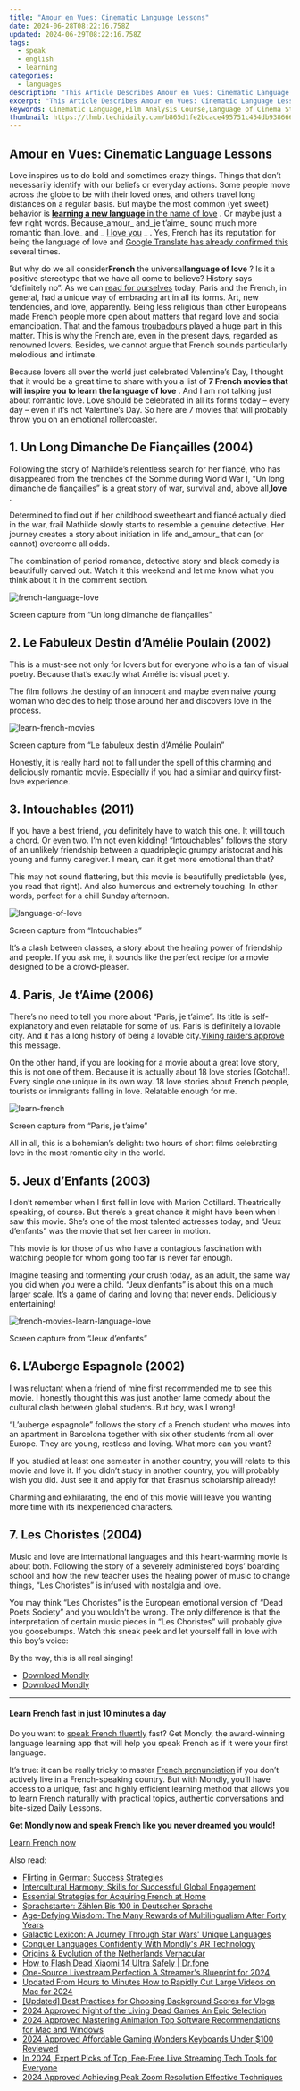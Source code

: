 ```yaml
---
title: "Amour en Vues: Cinematic Language Lessons"
date: 2024-06-28T08:22:16.758Z
updated: 2024-06-29T08:22:16.758Z
tags:
  - speak
  - english
  - learning
categories:
  - languages
description: "This Article Describes Amour en Vues: Cinematic Language Lessons"
excerpt: "This Article Describes Amour en Vues: Cinematic Language Lessons"
keywords: Cinematic Language,Film Analysis Course,Language of Cinema Studies,Visual Storytelling Techniques,Film Directing Communication Skills,Cinema Semiotics Workshop,Film Language for Filmmakers
thumbnail: https://thmb.techidaily.com/b865d1fe2bcace495751c454db93866647380420be6c31ae58cdceea73012a33.jpg
---
```


## Amour en Vues: Cinematic Language Lessons

 Love inspires us to do bold and sometimes crazy things. Things that don’t necessarily identify with our beliefs or everyday actions. Some people move across the globe to be with their loved ones, and others travel long distances on a regular basis. But maybe the most common (yet sweet) behavior is [**learning a new language** in the name of love](https://shop.mondly.com/affiliate.php?ACCOUNT=ATISTUDI&AFFILIATE=108875&PATH=https://www.mondly.com?AFFILIATE=108875) . Or maybe just a few right words. Because_amour_ and_je t’aime_ sound much more romantic than_love_ and _ [I love you](https://shop.mondly.com/affiliate.php?ACCOUNT=ATISTUDI&AFFILIATE=108875&PATH=https://www.mondly.com?AFFILIATE=108875) _  . Yes, French has its reputation for being the language of love and [Google Translate has already confirmed this](https://www.thelocal.fr/20141107/french-translates-love-google-language) several times.

 But why do we all consider**French** the universal**language of love** ? Is it a positive stereotype that we have all come to believe? History says “definitely no”. As we can [read for ourselves](https://en.wikipedia.org/wiki/History%5Fof%5FFrance) today, Paris and the French, in general, had a unique way of embracing art in all its forms. Art, new tendencies, and love, apparently. Being less religious than other Europeans made French people more open about matters that regard love and social emancipation. That and the famous [troubadours](https://en.wikipedia.org/wiki/Troubadour) played a huge part in this matter. This is why the French are, even in the present days, regarded as renowned lovers. Besides, we cannot argue that French sounds particularly melodious and intimate.

 Because lovers all over the world just celebrated Valentine’s Day, I thought that it would be a great time to share with you a list of **7 French movies that will inspire you to learn the language of love** . And I am not talking just about romantic love. Love should be celebrated in all its forms today – every day – even if it’s not Valentine’s Day. So here are 7 movies that will probably throw you on an emotional rollercoaster.

## 1. Un Long Dimanche De Fiançailles (2004)

 Following the story of Mathilde’s relentless search for her fiancé, who has disappeared from the trenches of the Somme during World War I, “Un long dimanche de fiançailles” is a great story of war, survival and, above all,**love** .

 Determined to find out if her childhood sweetheart and fiancé actually died in the war, frail Mathilde slowly starts to resemble a genuine detective. Her journey creates a story about initiation in life and_amour_ that can (or cannot) overcome all odds.

 The combination of period romance, detective story and black comedy is beautifully carved out. Watch it this weekend and let me know what you think about it in the comment section.

![french-language-love](https://edge.mondly.com/blog/wp-content/uploads/2018/02/french-language-love-1024x576.png "7 French Movies That Will Inspire You To Learn The Language Of Love 2")

 Screen capture from “Un long dimanche de fiançailles”

## 2. Le Fabuleux Destin d’Amélie Poulain (2002)

 This is a must-see not only for lovers but for everyone who is a fan of visual poetry. Because that’s exactly what Amélie is: visual poetry.

 The film follows the destiny of an innocent and maybe even naive young woman who decides to help those around her and discovers love in the process.

![learn-french-movies](https://edge.mondly.com/blog/wp-content/uploads/2018/02/learn-french-movies-1024x576.png "7 French Movies That Will Inspire You To Learn The Language Of Love 3")

 Screen capture from “Le fabuleux destin d’Amélie Poulain”

 Honestly, it is really hard not to fall under the spell of this charming and deliciously romantic movie. Especially if you had a similar and quirky first-love experience.

## 3. Intouchables (2011)

 If you have a best friend, you definitely have to watch this one. It will touch a chord. Or even two. I’m not even kidding! “Intouchables” follows the story of an unlikely friendship between a quadriplegic grumpy aristocrat and his young and funny caregiver. I mean, can it get more emotional than that?

 This may not sound flattering, but this movie is beautifully predictable (yes, you read that right). And also humorous and extremely touching. In other words, perfect for a chill Sunday afternoon.

![language-of-love](https://edge.mondly.com/blog/wp-content/uploads/2018/02/language-of-love-1024x576.jpg "7 French Movies That Will Inspire You To Learn The Language Of Love 4")

 Screen capture from “Intouchables”

 It’s a clash between classes, a story about the healing power of friendship and people. If you ask me, it sounds like the perfect recipe for a movie designed to be a crowd-pleaser.

## 4. Paris, Je t’Aime (2006)

 There’s no need to tell you more about “Paris, je t’aime”. Its title is self-explanatory and even relatable for some of us. Paris is definitely a lovable city. And it has a long history of being a lovable city.[Viking raiders approve](https://en.wikipedia.org/wiki/Siege%5Fof%5FParis%5F%28845%29) this message.

 On the other hand, if you are looking for a movie about a great love story, this is not one of them. Because it is actually about 18 love stories (Gotcha!). Every single one unique in its own way. 18 love stories about French people, tourists or immigrants falling in love. Relatable enough for me.

![learn-french](https://edge.mondly.com/blog/wp-content/uploads/2018/02/learn-french-1024x576.jpg "7 French Movies That Will Inspire You To Learn The Language Of Love 5")

 Screen capture from “Paris, je t’aime”

 All in all, this is a bohemian’s delight: two hours of short films celebrating love in the most romantic city in the world.

## 5. Jeux d’Enfants (2003)

 I don’t remember when I first fell in love with Marion Cotillard. Theatrically speaking, of course. But there’s a great chance it might have been when I saw this movie. She’s one of the most talented actresses today, and “Jeux d’enfants” was the movie that set her career in motion.

 This movie is for those of us who have a contagious fascination with watching people for whom going too far is never far enough.

 Imagine teasing and tormenting your crush today, as an adult, the same way you did when you were a child. “Jeux d’enfants” is about this on a much larger scale. It’s a game of daring and loving that never ends. Deliciously entertaining!

![french-movies-learn-language-love](https://edge.mondly.com/blog/wp-content/uploads/2018/02/french-movies-learn-language-love-1024x576.jpg "7 French Movies That Will Inspire You To Learn The Language Of Love 6")

 Screen capture from “Jeux d’enfants”

## 6. L’Auberge Espagnole (2002)

 I was reluctant when a friend of mine first recommended me to see this movie. I honestly thought this was just another lame comedy about the cultural clash between global students. But boy, was I wrong!

“L’auberge espagnole” follows the story of a French student who moves into an apartment in Barcelona together with six other students from all over Europe. They are young, restless and loving. What more can you want?

 If you studied at least one semester in another country, you will relate to this movie and love it. If you didn’t study in another country, you will probably wish you did. Just see it and apply for that Erasmus scholarship already!

 Charming and exhilarating, the end of this movie will leave you wanting more time with its inexperienced characters.

## 7. Les Choristes (2004)

 Music and love are international languages and this heart-warming movie is about both. Following the story of a severely administered boys’ boarding school and how the new teacher uses the healing power of music to change things, “Les Choristes” is infused with nostalgia and love.

 You may think “Les Choristes” is the European emotional version of “Dead Poets Society” and you wouldn’t be wrong. The only difference is that the interpretation of certain music pieces in “Les Choristes” will probably give you goosebumps. Watch this sneak peek and let yourself fall in love with this boy’s voice:

By the way, this is all real singing!

* [Download Mondly](https://www.facebook.com/sharer/sharer.php?u=https%3A%2F%2Fwww.mondly.com%2Fblog%2F7-french-movies-will-inspire-learn-language-love%2F&t=7+French+Movies+That+Will+Inspire+You+to+Learn+the+Language+of+Love "Share on Facebook")
* [Download Mondly](https://shop.mondly.com/affiliate.php?ACCOUNT=ATISTUDI&AFFILIATE=108875&PATH=https://www.mondly.com?AFFILIATE=108875)

---

#### Learn French fast in just 10 minutes a day

 Do you want to [speak French fluently](https://shop.mondly.com/affiliate.php?ACCOUNT=ATISTUDI&AFFILIATE=108875&PATH=https://www.mondly.com?AFFILIATE=108875) fast? Get Mondly, the award-winning language learning app that will help you speak French as if it were your first language.

 It’s true: it can be really tricky to master [French pronunciation](https://shop.mondly.com/affiliate.php?ACCOUNT=ATISTUDI&AFFILIATE=108875&PATH=https://www.mondly.com?AFFILIATE=108875) if you don’t actively live in a French-speaking country. But with Mondly, you’ll have access to a unique, fast and highly efficient learning method that allows you to learn French naturally with practical topics, authentic conversations and bite-sized Daily Lessons.

 **Get Mondly now and speak French like you never dreamed you would!**

[Learn French now](https://adjt.mondly.com/5ixfg4k?campaign=blog-post-id-1142&fallback=https%3A%2F%2Fapp.mondly.com%3Futm%5Fmedium%3Dblog%5Fblog-post-id-1142%26utm%5Fsource%3Dblog-post-id-1142&redirect%5Fmacos=https%3A%2F%2Fapp.mondly.com%3Futm%5Fmedium%3Dblog%5Fblog-post-id-1142%26utm%5Fsource%3Dblog-post-id-1142&redirect%5Fandroid=https%3A%2F%2Fplay.google.com%2Fstore%2Fapps%2Fdetails%3Fid%3Dcom.atistudios.mondly.languages%3Futm%5Fmedium%3Dblog%5Fblog-post-id-1142%26utm%5Fsource%3Dblog-post-id-1142&redirect%5Fios=https%3A%2F%2Fapps.apple.com%2Fapp%2Fapple-store%2Fid987873536%3Fpt%3D78954800%26ct%3Dblog-post-id-1142%26mt%3D8 "Learn French now")

<ins class="adsbygoogle"
     style="display:block"
     data-ad-format="autorelaxed"
     data-ad-client="ca-pub-7571918770474297"
     data-ad-slot="1223367746"></ins>



<ins class="adsbygoogle"
     style="display:block"
     data-ad-client="ca-pub-7571918770474297"
     data-ad-slot="8358498916"
     data-ad-format="auto"
     data-full-width-responsive="true"></ins>

<span class="atpl-alsoreadstyle">Also read:</span>
<div><ul>
<li><a href="https://mondly-stories.techidaily.com/flirting-in-german-success-strategies/"><u>Flirting in German: Success Strategies</u></a></li>
<li><a href="https://mondly-stories.techidaily.com/intercultural-harmony-skills-for-successful-global-engagement/"><u>Intercultural Harmony: Skills for Successful Global Engagement</u></a></li>
<li><a href="https://mondly-stories.techidaily.com/essential-strategies-for-acquiring-french-at-home/"><u>Essential Strategies for Acquiring French at Home</u></a></li>
<li><a href="https://mondly-stories.techidaily.com/sprachstarter-zahlen-bis-100-in-deutscher-sprache/"><u>Sprachstarter: Zählen Bis 100 in Deutscher Sprache</u></a></li>
<li><a href="https://mondly-stories.techidaily.com/age-defying-wisdom-the-many-rewards-of-multilingualism-after-forty-years/"><u>Age-Defying Wisdom: The Many Rewards of Multilingualism After Forty Years</u></a></li>
<li><a href="https://mondly-stories.techidaily.com/galactic-lexicon-a-journey-through-star-wars-unique-languages/"><u>Galactic Lexicon: A Journey Through Star Wars' Unique Languages</u></a></li>
<li><a href="https://mondly-stories.techidaily.com/conquer-languages-confidently-with-mondlys-ar-technology/"><u>Conquer Languages Confidently With Mondly's AR Technology</u></a></li>
<li><a href="https://mondly-stories.techidaily.com/origins-and-evolution-of-the-netherlands-vernacular/"><u>Origins & Evolution of the Netherlands Vernacular</u></a></li>
<li><a href="https://howto.techidaily.com/how-to-flash-dead-xiaomi-14-ultra-safely-drfone-by-drfone-fix-android-problems-fix-android-problems/"><u>How to Flash Dead Xiaomi 14 Ultra Safely | Dr.fone</u></a></li>
<li><a href="https://extra-approaches.techidaily.com/one-source-livestream-perfection-a-streamers-blueprint-for-2024/"><u>One-Source Livestream Perfection  A Streamer's Blueprint for 2024</u></a></li>
<li><a href="https://video-content-creator.techidaily.com/updated-from-hours-to-minutes-how-to-rapidly-cut-large-videos-on-mac-for-2024/"><u>Updated From Hours to Minutes How to Rapidly Cut Large Videos on Mac for 2024</u></a></li>
<li><a href="https://extra-tips.techidaily.com/updated-best-practices-for-choosing-background-scores-for-vlogs/"><u>[Updated] Best Practices for Choosing Background Scores for Vlogs</u></a></li>
<li><a href="https://desktop-recording.techidaily.com/2024-approved-night-of-the-living-dead-games-an-epic-selection/"><u>2024 Approved  Night of the Living Dead Games  An Epic Selection</u></a></li>
<li><a href="https://smart-video-editing.techidaily.com/2024-approved-mastering-animation-top-software-recommendations-for-mac-and-windows/"><u>2024 Approved Mastering Animation Top Software Recommendations for Mac and Windows</u></a></li>
<li><a href="https://screen-capture.techidaily.com/2024-approved-affordable-gaming-wonders-keyboards-under-100-reviewed/"><u>2024 Approved  Affordable Gaming Wonders  Keyboards Under $100 Reviewed</u></a></li>
<li><a href="https://some-knowledge.techidaily.com/in-2024-expert-picks-of-top-fee-free-live-streaming-tech-tools-for-everyone/"><u>In 2024, Expert Picks of Top, Fee-Free Live Streaming Tech Tools for Everyone</u></a></li>
<li><a href="https://fox-blue.techidaily.com/2024-approved-achieving-peak-zoom-resolution-effective-techniques/"><u>2024 Approved  Achieving Peak Zoom Resolution  Effective Techniques</u></a></li>
</ul></div>
